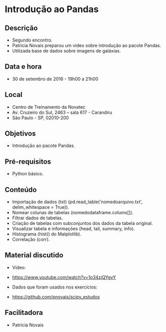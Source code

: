 # Introdução ao Pandas

## Descrição
* Segundo encontro.
* Patricia Novais preparou um video sobre introdução ao pacote Pandas.
* Utilizada base de dados sobre imagens de galáxias.

## Data e hora
* 30 de setembro de 2016 - 19h00 a 21h00

## Local
* Centro de Treinamento da Novatec
* Av. Cruzeiro do Sul, 2463 – sala 617 - Carandiru
* São Paulo - SP, 02010-200

## Objetivos
* Introdução ao pacote Pandas.

## Pré-requisitos
* Python básico.

## Conteúdo
* Importação de dados (txt) (pd.read_table('nomedoarquivo.txt', delim_whitespace = True)).
* Nomear colunas de tabelas (nomedodataframe.colums[]).
* Filtrar dados de tabelas.
* Criação de tabelas com subconjuntos dos dados da tabela original.
* Visualizar tabela e informações (head, tail, summary, info).
* Histograma (hist() do Matplotlib).
* Correlação (corr).

## Material discutido
* Vídeo:
* https://www.youtube.com/watch?v=1o34zjQYgvY

* Dados que foram usados nos exercícios:
* https://github.com/pnovais/scipy_estudos

## Facilitadora
* Patricia Novais

